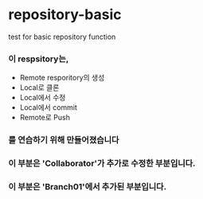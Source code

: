 # repository-basic
test for basic repository function
### 이 respsitory는,
* Remote resporitory의 생성
* Local로 클론
* Local에서 수정 
* Local에서 commit
* Remote로 Push 
### 를 연습하기 위해 만들어졌습니다

### 이 부분은 'Collaborator'가 추가로 수정한 부분입니다.

### 이 부분은 'Branch01'에서 추가된 부분입니다. 